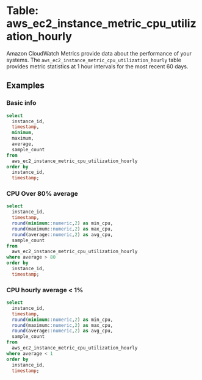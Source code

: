 # Table: aws_ec2_instance_metric_cpu_utilization_hourly

Amazon CloudWatch Metrics provide data about the performance of your systems.  The `aws_ec2_instance_metric_cpu_utilization_hourly` table provides metric statistics at 1 hour intervals for the most recent 60 days.


## Examples


### Basic info

```sql
select
  instance_id,
  timestamp,
  minimum,
  maximum,
  average,
  sample_count
from
  aws_ec2_instance_metric_cpu_utilization_hourly
order by
  instance_id,
  timestamp;
```



### CPU Over 80% average

```sql
select
  instance_id,
  timestamp,
  round(minimum::numeric,2) as min_cpu,
  round(maximum::numeric,2) as max_cpu,
  round(average::numeric,2) as avg_cpu,
  sample_count
from
  aws_ec2_instance_metric_cpu_utilization_hourly
where average > 80
order by
  instance_id,
  timestamp;
```

### CPU hourly average < 1%

```sql
select
  instance_id,
  timestamp,
  round(minimum::numeric,2) as min_cpu,
  round(maximum::numeric,2) as max_cpu,
  round(average::numeric,2) as avg_cpu,
  sample_count
from
  aws_ec2_instance_metric_cpu_utilization_hourly
where average < 1
order by
  instance_id,
  timestamp;
```